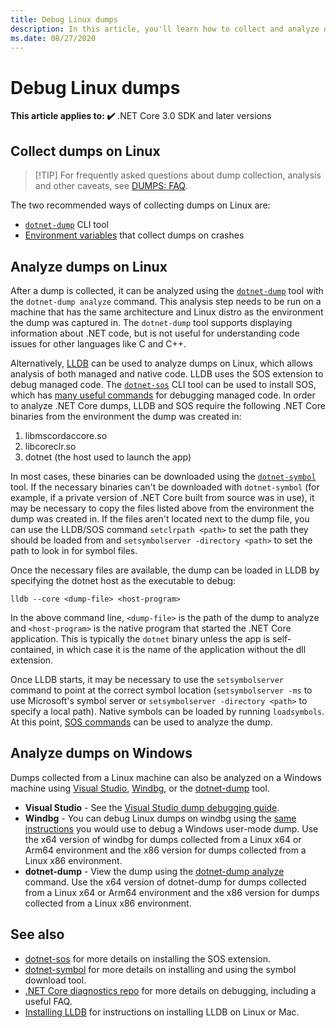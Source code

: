 ```yaml
---
title: Debug Linux dumps
description: In this article, you'll learn how to collect and analyze dumps from Linux environments.
ms.date: 08/27/2020
---
```


# Debug Linux dumps

**This article applies to: ✔️** .NET Core 3.0 SDK and later versions

## Collect dumps on Linux

> [!TIP] For frequently asked questions about dump collection, analysis and other caveats, see [DUMPS: FAQ](faq-dumps.yml).

The two recommended ways of collecting dumps on Linux are:

* [`dotnet-dump`](dotnet-dump.md) CLI tool
* [Environment variables](dumps.md#collect-dumps-on-crash) that collect dumps on crashes

## Analyze dumps on Linux

After a dump is collected, it can be analyzed using the [`dotnet-dump`](dotnet-dump.md) tool with the `dotnet-dump analyze` command. This analysis step needs to be run on a machine that has the same architecture and Linux distro as the environment the dump was captured in.
The `dotnet-dump` tool supports displaying information about .NET code, but is not useful for understanding code issues for other languages like C and C++.

Alternatively, [LLDB](https://lldb.llvm.org/) can be used to analyze dumps on Linux, which allows analysis of both managed and native code. LLDB uses the SOS extension to debug managed code. The [`dotnet-sos`](dotnet-sos.md) CLI tool can be used to install SOS, which has [many useful commands](https://github.com/dotnet/diagnostics/blob/main/documentation/sos-debugging-extension.md) for debugging managed code. In order to analyze .NET Core dumps, LLDB and SOS require the following .NET Core binaries from the environment the dump was created in:

1. libmscordaccore.so
2. libcoreclr.so
3. dotnet (the host used to launch the app)

In most cases, these binaries can be downloaded using the [`dotnet-symbol`](dotnet-symbol.md) tool. If the necessary binaries can't be downloaded with `dotnet-symbol` (for example, if a private version of .NET Core built from source was in use), it may be necessary to copy the files listed above from the environment the dump was created in. If the files aren't located next to the dump file, you can use the LLDB/SOS command `setclrpath <path>` to set the path they should be loaded from and `setsymbolserver -directory <path>` to set the path to look in for symbol files.

Once the necessary files are available, the dump can be loaded in LLDB by specifying the dotnet host as the executable to debug:

```console
lldb --core <dump-file> <host-program>
```

In the above command line, `<dump-file>` is the path of the dump to analyze and `<host-program>` is the native program that started the .NET Core application. This is typically the `dotnet` binary unless the app is self-contained, in which case it is the name of the application without the dll extension.

Once LLDB starts, it may be necessary to use the `setsymbolserver` command to point at the correct symbol location (`setsymbolserver -ms` to use Microsoft's symbol server or `setsymbolserver -directory <path>` to specify a local path). Native symbols can be loaded by running `loadsymbols`. At this point, [SOS commands](https://github.com/dotnet/diagnostics/blob/main/documentation/sos-debugging-extension.md) can be used to analyze the dump.

## Analyze dumps on Windows

Dumps collected from a Linux machine can also be analyzed on a Windows machine using [Visual Studio](/visualstudio/debugger/using-dump-files), [Windbg](/windows-hardware/drivers/debugger/analyzing-a-user-mode-dump-file), or the [dotnet-dump](dotnet-dump.md) tool.

- **Visual Studio** - See the [Visual Studio dump debugging guide](/visualstudio/debugger/using-dump-files).
- **Windbg** - You can debug Linux dumps on windbg using the [same instructions](/windows-hardware/drivers/debugger/analyzing-a-user-mode-dump-file) you would use to debug a Windows user-mode dump. Use the x64 version of windbg for dumps collected from a Linux x64 or Arm64 environment and the
  x86 version for dumps collected from a Linux x86 environment.
- **dotnet-dump** - View the dump using the [dotnet-dump analyze](dotnet-dump.md) command. Use the x64 version of dotnet-dump for dumps collected from a Linux x64 or Arm64 environment and the x86 version for dumps collected from a Linux x86 environment.

## See also

- [dotnet-sos](dotnet-sos.md) for more details on installing the SOS extension.
- [dotnet-symbol](dotnet-symbol.md) for more details on installing and using the symbol download tool.
- [.NET Core diagnostics repo](https://github.com/dotnet/diagnostics/blob/main/documentation/) for more details on debugging, including a useful FAQ.
- [Installing LLDB](https://github.com/dotnet/diagnostics/blob/main/documentation/sos.md#getting-lldb) for instructions on installing LLDB on Linux or Mac.
